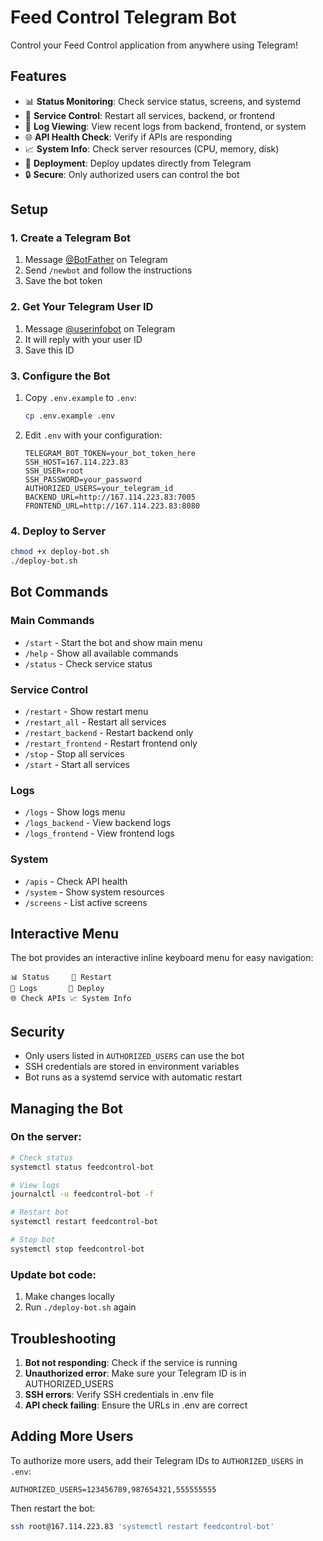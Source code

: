 # Feed Control Telegram Bot

Control your Feed Control application from anywhere using Telegram!

## Features

- 📊 **Status Monitoring**: Check service status, screens, and systemd
- 🔄 **Service Control**: Restart all services, backend, or frontend
- 📜 **Log Viewing**: View recent logs from backend, frontend, or system
- 🌐 **API Health Check**: Verify if APIs are responding
- 📈 **System Info**: Check server resources (CPU, memory, disk)
- 🚀 **Deployment**: Deploy updates directly from Telegram
- 🔒 **Secure**: Only authorized users can control the bot

## Setup

### 1. Create a Telegram Bot

1. Message [@BotFather](https://t.me/botfather) on Telegram
2. Send `/newbot` and follow the instructions
3. Save the bot token

### 2. Get Your Telegram User ID

1. Message [@userinfobot](https://t.me/userinfobot) on Telegram
2. It will reply with your user ID
3. Save this ID

### 3. Configure the Bot

1. Copy `.env.example` to `.env`:
   ```bash
   cp .env.example .env
   ```

2. Edit `.env` with your configuration:
   ```
   TELEGRAM_BOT_TOKEN=your_bot_token_here
   SSH_HOST=167.114.223.83
   SSH_USER=root
   SSH_PASSWORD=your_password
   AUTHORIZED_USERS=your_telegram_id
   BACKEND_URL=http://167.114.223.83:7005
   FRONTEND_URL=http://167.114.223.83:8080
   ```

### 4. Deploy to Server

```bash
chmod +x deploy-bot.sh
./deploy-bot.sh
```

## Bot Commands

### Main Commands
- `/start` - Start the bot and show main menu
- `/help` - Show all available commands
- `/status` - Check service status

### Service Control
- `/restart` - Show restart menu
- `/restart_all` - Restart all services
- `/restart_backend` - Restart backend only
- `/restart_frontend` - Restart frontend only
- `/stop` - Stop all services
- `/start` - Start all services

### Logs
- `/logs` - Show logs menu
- `/logs_backend` - View backend logs
- `/logs_frontend` - View frontend logs

### System
- `/apis` - Check API health
- `/system` - Show system resources
- `/screens` - List active screens

## Interactive Menu

The bot provides an interactive inline keyboard menu for easy navigation:

```
📊 Status     🔄 Restart
📜 Logs       🚀 Deploy
🌐 Check APIs 📈 System Info
```

## Security

- Only users listed in `AUTHORIZED_USERS` can use the bot
- SSH credentials are stored in environment variables
- Bot runs as a systemd service with automatic restart

## Managing the Bot

### On the server:

```bash
# Check status
systemctl status feedcontrol-bot

# View logs
journalctl -u feedcontrol-bot -f

# Restart bot
systemctl restart feedcontrol-bot

# Stop bot
systemctl stop feedcontrol-bot
```

### Update bot code:

1. Make changes locally
2. Run `./deploy-bot.sh` again

## Troubleshooting

1. **Bot not responding**: Check if the service is running
2. **Unauthorized error**: Make sure your Telegram ID is in AUTHORIZED_USERS
3. **SSH errors**: Verify SSH credentials in .env file
4. **API check failing**: Ensure the URLs in .env are correct

## Adding More Users

To authorize more users, add their Telegram IDs to `AUTHORIZED_USERS` in `.env`:
```
AUTHORIZED_USERS=123456789,987654321,555555555
```

Then restart the bot:
```bash
ssh root@167.114.223.83 'systemctl restart feedcontrol-bot'
```
